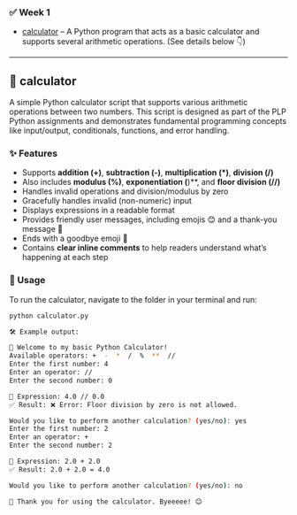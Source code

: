 ### ✅ Week 1
- [calculator](calculator.py) – A Python program that acts as a basic calculator and supports several arithmetic operations. (See details below 👇)

---

## 📁 calculator

A simple Python calculator script that supports various arithmetic operations between two numbers. This script is designed as part of the PLP Python assignments and demonstrates fundamental programming concepts like input/output, conditionals, functions, and error handling.

### ✨ Features
- Supports **addition (+)**, **subtraction (-)**, **multiplication (*)**, **division (/)**  
- Also includes **modulus (%)**, **exponentiation (**)**, and **floor division (//)**
- Handles invalid operations and division/modulus by zero
- Gracefully handles invalid (non-numeric) input
- Displays expressions in a readable format
- Provides friendly user messages, including emojis 😊 and a thank-you message 🎉
- Ends with a goodbye emoji 👋
- Contains **clear inline comments** to help readers understand what’s happening at each step

### 🚀 Usage
To run the calculator, navigate to the folder in your terminal and run:

```bash
python calculator.py

🛠️ Example output:

🔢 Welcome to my basic Python Calculator!
Available operators: +  -  *  /  %  **  //
Enter the first number: 4
Enter an operator: //
Enter the second number: 0

🧮 Expression: 4.0 // 0.0
✅ Result: ❌ Error: Floor division by zero is not allowed.

Would you like to perform another calculation? (yes/no): yes
Enter the first number: 2
Enter an operator: +
Enter the second number: 2

🧮 Expression: 2.0 + 2.0
✅ Result: 2.0 + 2.0 = 4.0

Would you like to perform another calculation? (yes/no): no

🙏 Thank you for using the calculator. Byeeeee! 😊

